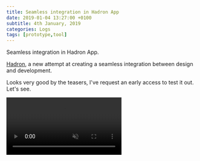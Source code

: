 ```yaml
---
title: Seamless integration in Hadron App
date: 2019-01-04 13:27:00 +0100
subtitle: 4th January, 2019
categories: Logs
tags: [prototype,tool]
---
```


Seamless integration in Hadron App.

[Hadron](https://hadron.app/), a new attempt at creating a seamless integration between design and development.

Looks very good by the teasers, I've request an early access to test it out. Let's see.

<video autoplay muted loop src="/assets/log/n792_design-profile.mp4"></video>